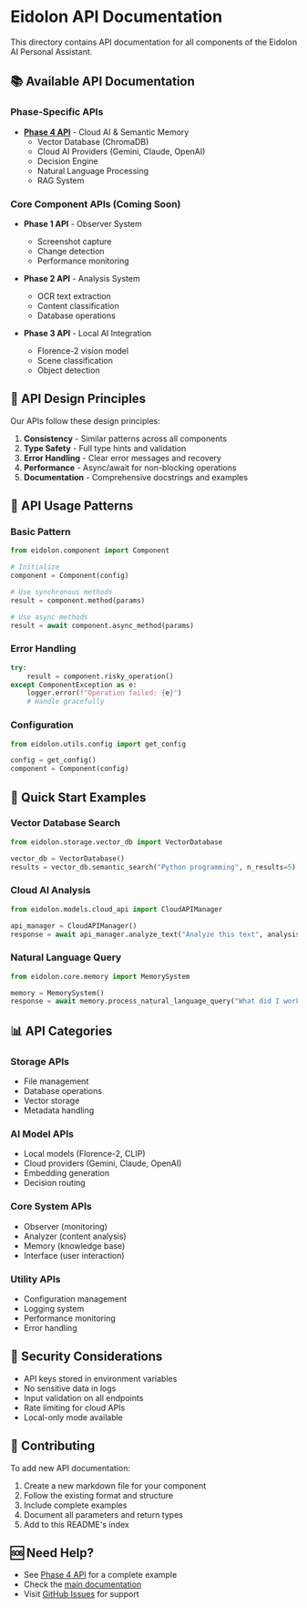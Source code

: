 # Eidolon API Documentation

This directory contains API documentation for all components of the Eidolon AI Personal Assistant.

## 📚 Available API Documentation

### Phase-Specific APIs

- **[Phase 4 API](phase4-api.md)** - Cloud AI & Semantic Memory
  - Vector Database (ChromaDB)
  - Cloud AI Providers (Gemini, Claude, OpenAI)
  - Decision Engine
  - Natural Language Processing
  - RAG System

### Core Component APIs (Coming Soon)

- **Phase 1 API** - Observer System
  - Screenshot capture
  - Change detection
  - Performance monitoring
  
- **Phase 2 API** - Analysis System
  - OCR text extraction
  - Content classification
  - Database operations
  
- **Phase 3 API** - Local AI Integration
  - Florence-2 vision model
  - Scene classification
  - Object detection

## 🔧 API Design Principles

Our APIs follow these design principles:

1. **Consistency** - Similar patterns across all components
2. **Type Safety** - Full type hints and validation
3. **Error Handling** - Clear error messages and recovery
4. **Performance** - Async/await for non-blocking operations
5. **Documentation** - Comprehensive docstrings and examples

## 📝 API Usage Patterns

### Basic Pattern
```python
from eidolon.component import Component

# Initialize
component = Component(config)

# Use synchronous methods
result = component.method(params)

# Use async methods
result = await component.async_method(params)
```

### Error Handling
```python
try:
    result = component.risky_operation()
except ComponentException as e:
    logger.error(f"Operation failed: {e}")
    # Handle gracefully
```

### Configuration
```python
from eidolon.utils.config import get_config

config = get_config()
component = Component(config)
```

## 🚀 Quick Start Examples

### Vector Database Search
```python
from eidolon.storage.vector_db import VectorDatabase

vector_db = VectorDatabase()
results = vector_db.semantic_search("Python programming", n_results=5)
```

### Cloud AI Analysis
```python
from eidolon.models.cloud_api import CloudAPIManager

api_manager = CloudAPIManager()
response = await api_manager.analyze_text("Analyze this text", analysis_type="summary")
```

### Natural Language Query
```python
from eidolon.core.memory import MemorySystem

memory = MemorySystem()
response = await memory.process_natural_language_query("What did I work on yesterday?")
```

## 📊 API Categories

### Storage APIs
- File management
- Database operations
- Vector storage
- Metadata handling

### AI Model APIs
- Local models (Florence-2, CLIP)
- Cloud providers (Gemini, Claude, OpenAI)
- Embedding generation
- Decision routing

### Core System APIs
- Observer (monitoring)
- Analyzer (content analysis)
- Memory (knowledge base)
- Interface (user interaction)

### Utility APIs
- Configuration management
- Logging system
- Performance monitoring
- Error handling

## 🔐 Security Considerations

- API keys stored in environment variables
- No sensitive data in logs
- Input validation on all endpoints
- Rate limiting for cloud APIs
- Local-only mode available

## 📝 Contributing

To add new API documentation:
1. Create a new markdown file for your component
2. Follow the existing format and structure
3. Include complete examples
4. Document all parameters and return types
5. Add to this README's index

## 🆘 Need Help?

- See [Phase 4 API](phase4-api.md) for a complete example
- Check the [main documentation](../README.md)
- Visit [GitHub Issues](https://github.com/eidolon-ai/eidolon/issues) for support